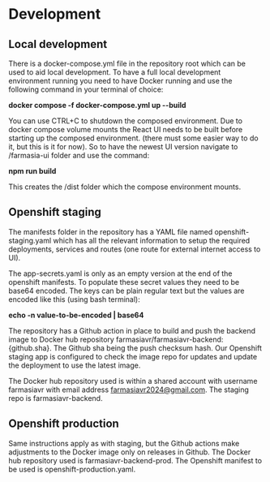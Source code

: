 # Development

## Local development
There is a docker-compose.yml file in the repository root which can be used to aid local development. To have a full local development environment running you need to have Docker running and use the following command in your terminal of choice:

**docker compose -f docker-compose.yml up --build**

You can use CTRL+C to shutdown the composed environment. Due to docker compose volume mounts the React UI needs to be built before starting up the composed environment. (there must some easier way to do it, but this is it for now). So to have the newest UI version navigate to /farmasia-ui folder and use the command:

**npm run build**

This creates the /dist folder which the compose environment mounts.

## Openshift staging
The manifests folder in the repository has a YAML file named openshift-staging.yaml which has all the relevant information to setup the required deployments, services and routes (one route for external internet access to UI). 

The app-secrets.yaml is only as an empty version at the end of the openshift manifests. To populate these secret values they need to be base64 encoded. The keys can be plain regular text but the values are encoded like this (using bash terminal):

**echo -n value-to-be-encoded | base64**

The repository has a Github action in place to build and push the backend image to Docker hub repository farmasiavr/farmasiavr-backend:{github.sha}. The Github sha being the push checksum hash. Our Openshift staging app is configured to check the image repo for updates and update the deployment to use the latest image. 

The Docker hub repository used is within a shared account with username farmasiavr with email address farmasiavr2024@gmail.com. The staging repo is farmasiavr-backend. 

## Openshift production
Same instructions apply as with staging, but the Github actions make adjustments to the Docker image only on releases in Github. The Docker hub repository used is farmasiavr-backend-prod. The Openshift manifest to be used is openshift-production.yaml.

